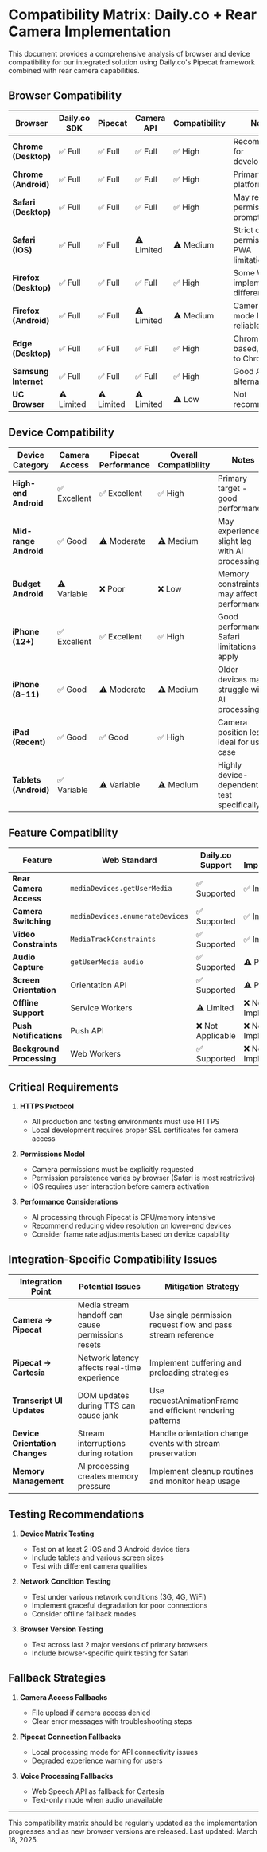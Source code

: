 # Compatibility Matrix: Daily.co + Rear Camera Implementation

This document provides a comprehensive analysis of browser and device compatibility for our integrated solution using Daily.co's Pipecat framework combined with rear camera capabilities.

## Browser Compatibility

| Browser | Daily.co SDK | Pipecat | Camera API | Compatibility | Notes |
|---------|-------------|---------|------------|---------------|-------|
| **Chrome (Desktop)** | ✅ Full | ✅ Full | ✅ Full | ✅ High | Recommended for development |
| **Chrome (Android)** | ✅ Full | ✅ Full | ✅ Full | ✅ High | Primary target platform |
| **Safari (Desktop)** | ✅ Full | ✅ Full | ✅ Full | ✅ High | May require permission prompts |
| **Safari (iOS)** | ✅ Full | ✅ Full | ⚠️ Limited | ⚠️ Medium | Strict camera permissions, PWA limitations |
| **Firefox (Desktop)** | ✅ Full | ✅ Full | ✅ Full | ✅ High | Some WebRTC implementation differences |
| **Firefox (Android)** | ✅ Full | ✅ Full | ⚠️ Limited | ⚠️ Medium | Camera facing mode less reliable |
| **Edge (Desktop)** | ✅ Full | ✅ Full | ✅ Full | ✅ High | Chromium-based, similar to Chrome |
| **Samsung Internet** | ✅ Full | ✅ Full | ✅ Full | ✅ High | Good Android alternative |
| **UC Browser** | ⚠️ Limited | ⚠️ Limited | ⚠️ Limited | ⚠️ Low | Not recommended |

## Device Compatibility

| Device Category | Camera Access | Pipecat Performance | Overall Compatibility | Notes |
|-----------------|--------------|---------------------|------------------------|-------|
| **High-end Android** | ✅ Excellent | ✅ Excellent | ✅ High | Primary target - good performance |
| **Mid-range Android** | ✅ Good | ⚠️ Moderate | ⚠️ Medium | May experience slight lag with AI processing |
| **Budget Android** | ⚠️ Variable | ❌ Poor | ❌ Low | Memory constraints may affect AI performance |
| **iPhone (12+)** | ✅ Excellent | ✅ Excellent | ✅ High | Good performance, Safari limitations apply |
| **iPhone (8-11)** | ✅ Good | ⚠️ Moderate | ⚠️ Medium | Older devices may struggle with AI processing |
| **iPad (Recent)** | ✅ Good | ✅ Good | ✅ High | Camera position less ideal for use case |
| **Tablets (Android)** | ✅ Variable | ⚠️ Variable | ⚠️ Medium | Highly device-dependent, test specifically |

## Feature Compatibility

| Feature | Web Standard | Daily.co Support | Our Implementation | Priority |
|---------|--------------|-----------------|-------------------|----------|
| **Rear Camera Access** | `mediaDevices.getUserMedia` | ✅ Supported | ✅ Implemented | High |
| **Camera Switching** | `mediaDevices.enumerateDevices` | ✅ Supported | ✅ Implemented | Medium |
| **Video Constraints** | `MediaTrackConstraints` | ✅ Supported | ✅ Implemented | High |
| **Audio Capture** | `getUserMedia audio` | ✅ Supported | ⚠️ Partial | High |
| **Screen Orientation** | Orientation API | ✅ Supported | ⚠️ Partial | Medium |
| **Offline Support** | Service Workers | ⚠️ Limited | ❌ Not Implemented | Low |
| **Push Notifications** | Push API | ❌ Not Applicable | ❌ Not Implemented | None |
| **Background Processing** | Web Workers | ✅ Supported | ❌ Not Implemented | Low |

## Critical Requirements

1. **HTTPS Protocol**
   - All production and testing environments must use HTTPS
   - Local development requires proper SSL certificates for camera access

2. **Permissions Model**
   - Camera permissions must be explicitly requested
   - Permission persistence varies by browser (Safari is most restrictive)
   - iOS requires user interaction before camera activation

3. **Performance Considerations**
   - AI processing through Pipecat is CPU/memory intensive
   - Recommend reducing video resolution on lower-end devices
   - Consider frame rate adjustments based on device capability

## Integration-Specific Compatibility Issues

| Integration Point | Potential Issues | Mitigation Strategy |
|-------------------|------------------|---------------------|
| **Camera → Pipecat** | Media stream handoff can cause permissions resets | Use single permission request flow and pass stream reference |
| **Pipecat → Cartesia** | Network latency affects real-time experience | Implement buffering and preloading strategies |
| **Transcript UI Updates** | DOM updates during TTS can cause jank | Use requestAnimationFrame and efficient rendering patterns |
| **Device Orientation Changes** | Stream interruptions during rotation | Handle orientation change events with stream preservation |
| **Memory Management** | AI processing creates memory pressure | Implement cleanup routines and monitor heap usage |

## Testing Recommendations

1. **Device Matrix Testing**
   - Test on at least 2 iOS and 3 Android device tiers
   - Include tablets and various screen sizes
   - Test with different camera qualities

2. **Network Condition Testing**
   - Test under various network conditions (3G, 4G, WiFi)
   - Implement graceful degradation for poor connections
   - Consider offline fallback modes

3. **Browser Version Testing**
   - Test across last 2 major versions of primary browsers
   - Include browser-specific quirk testing for Safari

## Fallback Strategies

1. **Camera Access Fallbacks**
   - File upload if camera access denied
   - Clear error messages with troubleshooting steps

2. **Pipecat Connection Fallbacks**
   - Local processing mode for API connectivity issues
   - Degraded experience warning for users

3. **Voice Processing Fallbacks**
   - Web Speech API as fallback for Cartesia
   - Text-only mode when audio unavailable

---

This compatibility matrix should be regularly updated as the implementation progresses and as new browser versions are released. Last updated: March 18, 2025.
